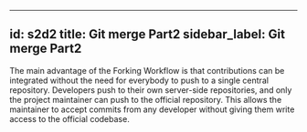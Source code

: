 
---
id: s2d2
title: Git merge Part2
sidebar_label: Git merge Part2
---

The main advantage of the Forking Workflow is that contributions can be integrated without the need for everybody to push to a single central repository.
Developers push to their own server-side repositories, and only the project maintainer can push to the official repository.
This allows the maintainer to accept commits from any developer without giving them write access to the official codebase.
